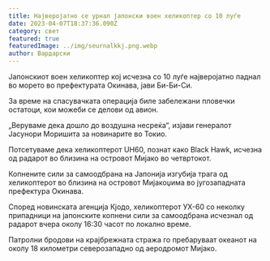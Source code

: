 ```yaml
---
title: Најверојатно се урнал јапонски воен хеликоптер со 10 луѓе
date: 2023-04-07T18:37:36.090Z
category: свет
featured: true
featuredImage: ../img/seurnalkkj.png.webp
author: Вардарски
---
```


Јапонскиот воен хеликоптер кој исчезна со 10 луѓе најверојатно паднал во морето во префектурата Окинава, јави Би-Би-Си.

За време на спасувачката операција биле забележани пловечки остатоци, кои можеби се делови од авион.

„Веруваме дека дошло до воздушна несреќа“, изјави генералот Јасунори Моришита за новинарите во Токио.

Потсетуваме дека хеликоптерот UH60, познат како Black Hawk, исчезна од радарот во близина на островот Мијако во четвртокот.

Копнените сили за самоодбрана на Јапонија изгубија трага од хеликоптерот во близина на островот Мијакоџима во југозападната префектура Окинава.

Според новинската агенција Кјодо, хеликоптерот УХ-60 со неколку припадници на јапонските копнени сили за самоодбрана исчезнал од радарот вчера околу 16:30 часот по локално време.

Патролни бродови на крајбрежната стража го пребаруваат океанот на околу 18 километри северозападно од аеродромот Мијако.
